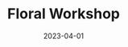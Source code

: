 ---
date: 2023-04-01
featured_image: flowers.webp
title: Floral Workshop
description: I have a teaching background and I get to use that skill when I offer Floral workshops!! If you are looking for a fun Bridal Shower party idea, or want to have a relaxing community event then this is a great option! I’ll guide you on how to arrange a lovely vased bouquet and then you can take it home to enjoy!
#type: gallery
---